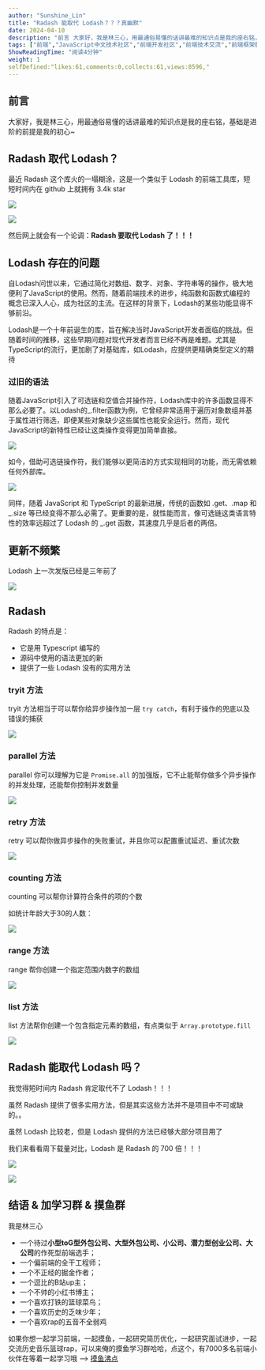 ```yaml
---
author: "Sunshine_Lin"
title: "Radash 能取代 Lodash？？？真幽默"
date: 2024-04-10
description: "前言 大家好，我是林三心，用最通俗易懂的话讲最难的知识点是我的座右铭，基础是进阶的前提是我的初心~ Radash 取代 Lodash？ 最近 Radash 这个库火的一塌糊涂，这是一个类似于 Loda"
tags: ["前端","JavaScript中文技术社区","前端开发社区","前端技术交流","前端框架教程","JavaScript 学习资源","CSS 技巧与最佳实践","HTML5 最新动态","前端工程师职业发展","开源前端项目","前端技术趋势"]
ShowReadingTime: "阅读4分钟"
weight: 1
selfDefined:"likes:61,comments:0,collects:61,views:8596,"
---
```

前言
--

大家好，我是林三心，用最通俗易懂的话讲最难的知识点是我的座右铭，基础是进阶的前提是我的初心~

Radash 取代 Lodash？
-----------------

最近 Radash 这个库火的一塌糊涂，这是一个类似于 Lodash 的前端工具库，短短时间内在 github 上就拥有 3.4k star

![](/images/jueJin/cdb307e178df444.png)

![](/images/jueJin/ecbf7d2e7e804f0.png)

然后网上就会有一个论调：**Radash 要取代 Lodash 了！！！**

Lodash 存在的问题
------------

自Lodash问世以来，它通过简化对数组、数字、对象、字符串等的操作，极大地便利了JavaScript的使用。然而，随着前端技术的进步，纯函数和函数式编程的概念已深入人心，成为社区的主流。在这样的背景下，Lodash的某些功能显得不够前沿。

Lodash是一个十年前诞生的库，旨在解决当时JavaScript开发者面临的挑战。但随着时间的推移，这些早期问题对现代开发者而言已经不再是难题。尤其是TypeScript的流行，更加剧了对基础库，如Lodash，应提供更精确类型定义的期待

### 过旧的语法

随着JavaScript引入了可选链和空值合并操作符，Lodash库中的许多函数显得不那么必要了。以Lodash的\_.filter函数为例，它曾经非常适用于遍历对象数组并基于属性进行筛选，即便某些对象缺少这些属性也能安全运行。然而，现代JavaScript的新特性已经让这类操作变得更加简单直接。

![](/images/jueJin/7b03b55f3a3b4af.png)

如今，借助可选链操作符，我们能够以更简洁的方式实现相同的功能，而无需依赖任何外部库。

![](/images/jueJin/dc31bb8b2eea4ce.png)

同样，随着 JavaScript 和 TypeScript 的最新进展，传统的函数如 .get、.map 和 \_.size 等已经变得不那么必需了。更重要的是，就性能而言，像可选链这类语言特性的效率远超过了 Lodash 的 \_.get 函数，其速度几乎是后者的两倍。

更新不频繁
-----

Lodash 上一次发版已经是三年前了

![](/images/jueJin/fc7b073de76547a.png)

Radash
------

Radash 的特点是：

*   它是用 Typescript 编写的
*   源码中使用的语法更加的新
*   提供了一些 Lodash 没有的实用方法

### tryit 方法

tryit 方法相当于可以帮你给异步操作加一层 `try catch`，有利于操作的兜底以及错误的捕获

![](/images/jueJin/46eef997310c497.png)

### parallel 方法

parallel 你可以理解为它是 `Promise.all` 的加强版，它不止能帮你做多个异步操作的并发处理，还能帮你控制并发数量

![](/images/jueJin/364fdf4d182e462.png)

### retry 方法

retry 可以帮你做异步操作的失败重试，并且你可以配置重试延迟、重试次数

![](/images/jueJin/5dea5ca812714be.png)

### counting 方法

counting 可以帮你计算符合条件的项的个数

如统计年龄大于30的人数：

![](/images/jueJin/e2da2526af534d2.png)

### range 方法

range 帮你创建一个指定范围内数字的数组

![](/images/jueJin/a2daf1bc60ee4f4.png)

### list 方法

list 方法帮你创建一个包含指定元素的数组，有点类似于 `Array.prototype.fill`

![](/images/jueJin/21a72c42d8c4433.png)

Radash 能取代 Lodash 吗？
--------------------

我觉得短时间内 Radash 肯定取代不了 Lodash！！！

虽然 Radash 提供了很多实用方法，但是其实这些方法并不是项目中不可或缺的。。

虽然 Lodash 比较老，但是 Lodash 提供的方法已经够大部分项目用了

我们来看看周下载量对比，Lodash 是 Radash 的 700 倍！！！

![](/images/jueJin/ba065b986a6f491.png)

![](/images/jueJin/8a77563775f949a.png)

结语 & 加学习群 & 摸鱼群
---------------

我是林三心

*   一个待过**小型toG型外包公司、大型外包公司、小公司、潜力型创业公司、大公司**的作死型前端选手；
*   一个偏前端的全干工程师；
*   一个不正经的掘金作者；
*   一个逗比的B站up主；
*   一个不帅的小红书博主；
*   一个喜欢打铁的篮球菜鸟；
*   一个喜欢历史的乏味少年；
*   一个喜欢rap的五音不全弱鸡

如果你想一起学习前端，一起摸鱼，一起研究简历优化，一起研究面试进步，一起交流历史音乐篮球rap，可以来俺的摸鱼学习群哈哈，点这个，有7000多名前端小伙伴在等着一起学习哦 --> [摸鱼沸点](https://juejin.cn/pin/7035153948126216206 "https://juejin.cn/pin/7035153948126216206")
